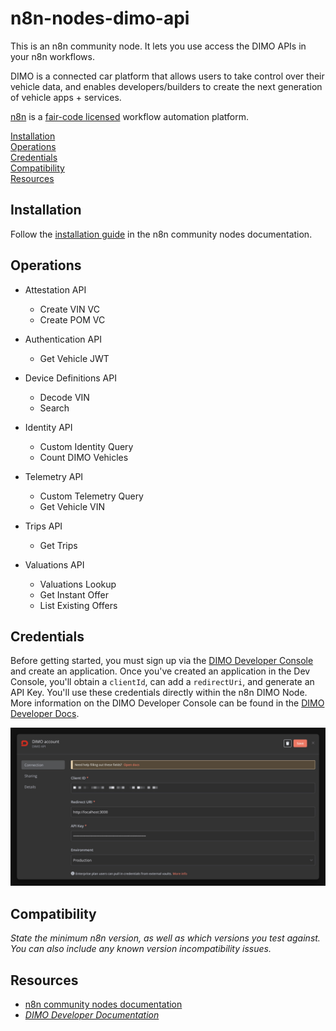 # n8n-nodes-dimo-api

This is an n8n community node. It lets you use access the DIMO APIs in your n8n workflows.

DIMO is a connected car platform that allows users to take control over their vehicle data, and enables developers/builders to create the next generation of vehicle apps + services.

[n8n](https://n8n.io/) is a [fair-code licensed](https://docs.n8n.io/reference/license/) workflow automation platform.

[Installation](#installation)  
[Operations](#operations)  
[Credentials](#credentials)   
[Compatibility](#compatibility)  
[Resources](#resources)  

## Installation

Follow the [installation guide](https://docs.n8n.io/integrations/community-nodes/installation/) in the n8n community nodes documentation.

## Operations

- Attestation API
	- Create VIN VC
	- Create POM VC

- Authentication API
	- Get Vehicle JWT

- Device Definitions API
	- Decode VIN
	- Search

- Identity API 
	- Custom Identity Query
	- Count DIMO Vehicles

- Telemetry API
	- Custom Telemetry Query
	- Get Vehicle VIN

- Trips API
	- Get Trips

- Valuations API
	- Valuations Lookup
	- Get Instant Offer
	- List Existing Offers

## Credentials

Before getting started, you must sign up via the [DIMO Developer Console](https://console.dimo.org/sign-in) and create an application. Once you've created an application in the Dev Console, you'll obtain a `clientId`, can add a `redirectUri`, and generate an API Key. You'll use these credentials directly within the n8n DIMO Node. More information on the DIMO Developer Console can be found in the [DIMO Developer Docs](https://docs.dimo.org/developer-platform/getting-started/developer-guide/developer-console).

![Adding Credentials](/images/Credentials.jpg)



## Compatibility

_State the minimum n8n version, as well as which versions you test against. You can also include any known version incompatibility issues._

## Resources

* [n8n community nodes documentation](https://docs.n8n.io/integrations/community-nodes/)
* _[DIMO Developer Documentation](https://docs.dimo.org/developer-platform)_



